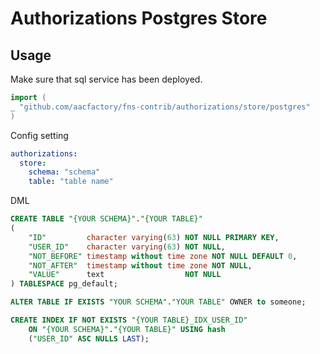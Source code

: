 # Authorizations Postgres Store

## Usage

Make sure that sql service has been deployed.

```go
import (
_ "github.com/aacfactory/fns-contrib/authorizations/store/postgres"
)
```

Config setting

```yaml
authorizations:
  store:
    schema: "schema"
    table: "table name"
```

DML

```sql
CREATE TABLE "{YOUR SCHEMA}"."{YOUR TABLE}"
(
    "ID"         character varying(63) NOT NULL PRIMARY KEY,
    "USER_ID"    character varying(63) NOT NULL,
    "NOT_BEFORE" timestamp without time zone NOT NULL DEFAULT 0,
    "NOT_AFTER"  timestamp without time zone NOT NULL,
    "VALUE"      text                  NOT NULL
) TABLESPACE pg_default;

ALTER TABLE IF EXISTS "YOUR SCHEMA"."YOUR TABLE" OWNER to someone;

CREATE INDEX IF NOT EXISTS "{YOUR TABLE}_IDX_USER_ID"
    ON "{YOUR SCHEMA}"."{YOUR TABLE}" USING hash
    ("USER_ID" ASC NULLS LAST);
```